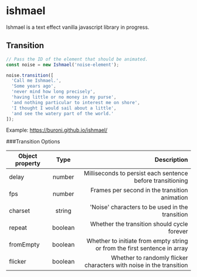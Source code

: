 # ishmael

Ishmael is a text effect vanilla javascript library in progress.


## Transition

```js
// Pass the ID of the element that should be animated.
const noise = new Ishmael('noise-element');

noise.transition([
  'Call me Ishmael.',
  'Some years ago',
  'never mind how long precisely',
  'having little or no money in my purse',
  'and nothing particular to interest me on shore',
  'I thought I would sail about a little',
  'and see the watery part of the world.'
]);
```

Example: https://buroni.github.io/ishmael/

###Transition Options

| Object property | Type | Description |
| ------------- |:-------------:| -----:|
| delay      | number | Milliseconds to persist each sentence before transitioning |
| fps      | number     | Frames per second in the transition animation |
| charset | string | 'Noise' characters to be used in the transition |
| repeat | boolean | Whether the transition should cycle forever |
| fromEmpty | boolean | Whether to initiate from empty string or from the first sentence in array |
| flicker | boolean | Whether to randomly flicker characters with noise in the transition |
